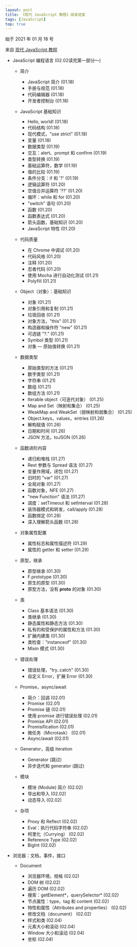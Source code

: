 ```yaml
---
layout: post
title: 《现代 JavaScript 教程》阅读进度
tags: [JavaScript]
top: true
---
```


始于 2021 年 01 月 18 号

来自 [现代 JavaScript 教程](https://zh.javascript.info/)

- JavaScript 编程语言 (02.02读完第一部分～)

  - 简介

    - JavaScript 简介 (01.18)
    - 手册与规范 (01.18)
    - 代码编辑器 (01.18)
    - 开发者控制台 (01.18)

  - JavaScript 基础知识

    - Hello, world! (01.18)
    - 代码结构 (01.18)
    - 现代模式，"use strict" (01.18)
    - 变量 (01.18)
    - 数据类型 (01.19)
    - 交互：alert、prompt 和 confirm (01.19)
    - 类型转换 (01.19)
    - 基础运算符，数学 (01.19)
    - 值的比较 (01.19)
    - 条件分支：if 和 '?' (01.19)
    - 逻辑运算符 (01.20)
    - 空值合并运算符 '??' (01.20)
    - 循环：while 和 for (01.20)
    - "switch" 语句 (01.20)
    - 函数 (01.20)
    - 函数表达式 (01.20)
    - 箭头函数，基础知识 (01.20)
    - JavaScript 特性 (01.20)

  - 代码质量

    - 在 Chrome 中调试 (01.20)
    - 代码风格 (01.20)
    - 注释 (01.20)
    - 忍者代码 (01.20)
    - 使用 Mocha 进行自动化测试 (01.21)
    - Polyfill (01.21)

  - Object（对象）：基础知识

    - 对象 (01.21)
    - 对象引用和复制 (01.21)
    - 垃圾回收 (01.21)
    - 对象方法，"this" (01.21)
    - 构造器和操作符 "new" (01.21)
    - 可选链 "?." (01.21)
    - Symbol 类型 (01.21)
    - 对象 — 原始值转换 (01.21)

  - 数据类型

    - 原始类型的方法 (01.21)
    - 数字类型 (01.21)
    - 字符串 (01.21)
    - 数组 (01.21)
    - 数组方法 (01.21)
    - Iterable object（可迭代对象） (01.25)
    - Map and Set（映射和集合） (01.25)
    - WeakMap and WeakSet（弱映射和弱集合） (01.25)
    - Object.keys，values，entries (01.26)
    - 解构赋值 (01.26)
    - 日期和时间 (01.26)
    - JSON 方法，toJSON (01.26)
    
  - 函数进阶内容
   
    - 递归和堆栈 (01.27)
    - Rest 参数与 Spread 语法 (01.27)
    - 变量作用域，闭包 (01.27)
    - 旧时的 "var" (01.27)
    - 全局对象 (01.27)
    - 函数对象，NFE (01.27)
    - "new Function" 语法 (01.27)
    - 调度：setTimeout 和 setInterval (01.28)
    - 装饰器模式和转发，call/apply (01.28)
    - 函数绑定 (01.28)
    - 深入理解箭头函数 (01.28)

  - 对象属性配置
    
    - 属性标志和属性描述符 (01.29)
    - 属性的 getter 和 setter (01.29)
  
  - 原型，继承
  
    - 原型继承 (01.30)
    - F.prototype (01.30)
    - 原生的原型 (01.30)
    - 原型方法，没有 __proto__ 的对象 (01.30)
    
  - 类
  
    - Class 基本语法 (01.30)
    - 类继承 (01.30)
    - 静态属性和静态方法 (01.30)
    - 私有的和受保护的属性和方法 (01.30)
    - 扩展内建类 (01.30)
    - 类检查："instanceof" (01.30)
    - Mixin 模式 (01.30)
    
  - 错误处理
    
    - 错误处理，"try..catch" (01.30)
    - 自定义 Error，扩展 Error (01.30)
    
  - Promise，async/await
  
    - 简介：回调 (02.01)
    - Promise (02.01)
    - Promise 链 (02.01)
    - 使用 promise 进行错误处理 (02.01)
    - Promise API (02.01)
    - Promisification (02.01)
    - 微任务（Microtask） (02.01)
    - Async/await (02.01)
  
  - Generator，高级 iteration
  
    - Generator (跳过)
    - 异步迭代和 generator (跳过)
    
  - 模块
  
    - 模块 (Module) 简介 (02.02)
    - 导出和导入 (02.02)
    - 动态导入 (02.02)
    
  - 杂项
  
    - Proxy 和 Reflect (02.02)
    - Eval：执行代码字符串 (02.02)
    - 柯里化（Currying） (02.02)
    - Reference Type (02.02)
    - BigInt (02.02)
    
- 浏览器：文档，事件，接口

  - Document
    
    - 浏览器环境，规格 (02.02)
    - DOM 树 (02.02)
    - 遍历 DOM (02.02)
    - 搜索：getElement*，querySelector* (02.02)
    - 节点属性：type，tag 和 content (02.02)
    - 特性和属性（Attributes and properties） (02.02)
    - 修改文档（document） (02.02)
    - 样式和类 (02.04)
    - 元素大小和滚动 (02.04)
    - Window 大小和滚动 (02.04)
    - 坐标 (02.04)
